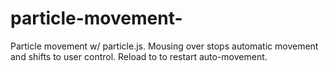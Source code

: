 # particle-movement-
Particle movement w/ particle.js. Mousing over stops automatic movement and shifts to user control. Reload to to restart auto-movement.
